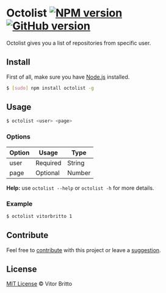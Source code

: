 # Octolist [![NPM version](https://badge.fury.io/js/octolist.svg)](http://badge.fury.io/js/octolist) [![GitHub version](https://badge.fury.io/gh/vitorbritto%2Foctolist.svg)](http://badge.fury.io/gh/vitorbritto%2Foctolist)

Octolist gives you a list of repositories from specific user.


## Install

First of all, make sure you have [Node.js](http://nodejs.org/) installed.

```bash
$ [sudo] npm install octolist -g
```


## Usage

```bash
$ octolist <user> <page>
```

### Options

| Option | Usage    | Type   |
|--------|----------|--------|
| user   | Required | String |
| page   | Optional | Number |

**Help:** use `octolist --help` or `octolist -h` for more details.

### Example

```bash
$ octolist vitorbritto 1
```


## Contribute

Feel free to [contribute](https://github.com/vitorbritto/octolist/pulls) with this project or leave a [suggestion](https://github.com/vitorbritto/octolist/issues).


## License

[MIT License](http://vitorbritto.mit-license.org/) © Vitor Britto
